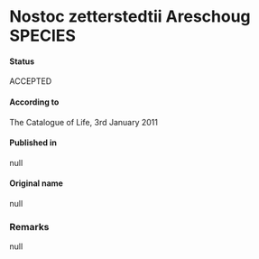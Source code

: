Nostoc zetterstedtii Areschoug SPECIES
=======

#### Status
ACCEPTED

#### According to
The Catalogue of Life, 3rd January 2011

#### Published in
null

#### Original name
null

### Remarks
null